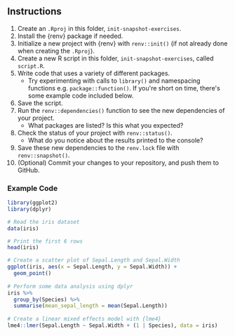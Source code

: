 
## Instructions

1. Create an `.Rproj` in this folder, `init-snapshot-exercises`.
2. Install the {renv} package if needed.
3. Initialize a new project with {renv} with `renv::init()` (if not already done when creating the `.Rproj`).
4. Create a new R script in this folder, `init-snapshot-exercises`, called `script.R`.
5. Write code that uses a variety of different packages.
    - Try experimenting with calls to `library()` and namespacing functions e.g. `package::function()`. If you're short on time, there's some example code included below. 
7. Save the script.
8. Run the `renv::dependencies()` function to see the new dependencies of your project.
    - What packages are listed? Is this what you expected?
9. Check the status of your project with `renv::status()`.
    - What do you notice about the results printed to the console?
8. Save these new dependencies to the `renv.lock` file with `renv::snapshot()`.
9. (Optional) Commit your changes to your repository, and push them to GitHub.

### Example Code

``` r
library(ggplot2)
library(dplyr)

# Read the iris dataset
data(iris)

# Print the first 6 rows
head(iris)

# Create a scatter plot of Sepal.Length and Sepal.Width
ggplot(iris, aes(x = Sepal.Length, y = Sepal.Width)) +
  geom_point()
  
# Perform some data analysis using dplyr
iris %>%
  group_by(Species) %>%
  summarise(mean_sepal_length = mean(Sepal.Length))
  
# Create a linear mixed effects model with {lme4}
lme4::lmer(Sepal.Length ~ Sepal.Width + (1 | Species), data = iris)

```
